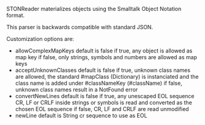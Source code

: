 STONReader materializes objects using the Smalltalk Object Notation format.This parser is backwards compatible with standard JSON.Customization options are:- allowComplexMapKeys <Boolean> default is false	if true, any object is allowed as map key	if false, only strings, symbols and numbers are allowed as map keys- acceptUnknownClasses <Boolean> default is false	if true, unknown class names are allowed, the standard #mapClass (Dictionary) is instanciated and the class name is added under #classNameKey (#className)	if false, unknown class names result in a NotFound error- convertNewLines <Boolean> default is false	if true, any unescaped EOL sequence CR, LF or CRLF inside strings or symbols is read and converted as the chosen EOL sequence	if false, CR, LF and CRLF are read unmodified- newLine <String> default is String cr	sequence to use as EOL